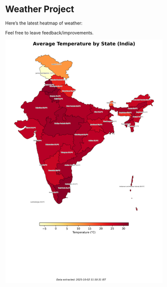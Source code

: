 # Weather Project

Here’s the latest heatmap of weather:

Feel free to leave feedback/improvements.

![India Heatmap](docs/assets/india_heatmap.png?v=DE1051)
